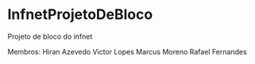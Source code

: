 # InfnetProjetoDeBloco
Projeto de bloco do infnet 

Membros:
Hiran Azevedo
Victor Lopes
Marcus Moreno
Rafael Fernandes
